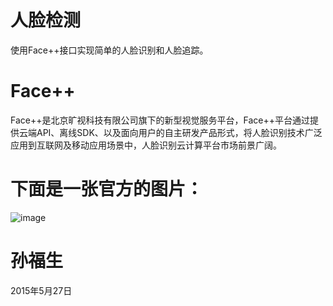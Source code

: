 # 人脸检测
使用Face++接口实现简单的人脸识别和人脸追踪。

# Face++
Face++是北京旷视科技有限公司旗下的新型视觉服务平台，Face++平台通过提供云端API、离线SDK、以及面向用户的自主研发产品形式，将人脸识别技术广泛应用到互联网及移动应用场景中，人脸识别云计算平台市场前景广阔。

# 下面是一张官方的图片：
![image](https://github.com/sfsheng0322/FaceDetection/blob/master/app/src/main/res/drawable-xhdpi/icon_face_image.jpg)

# 孙福生
2015年5月27日
